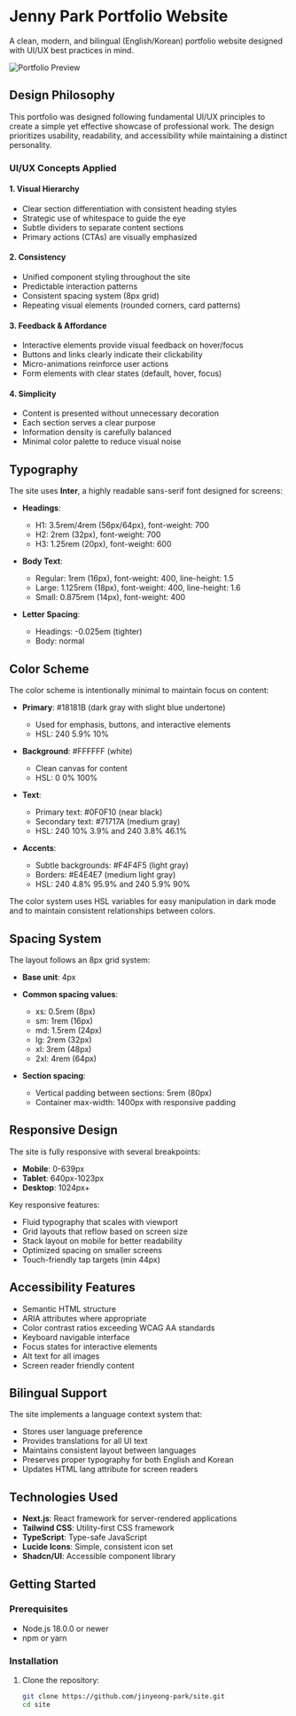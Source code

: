 # Jenny Park Portfolio Website

A clean, modern, and bilingual (English/Korean) portfolio website designed with UI/UX best practices in mind.

![Portfolio Preview](https://placeholder.svg?height=400&width=800)

## Design Philosophy

This portfolio was designed following fundamental UI/UX principles to create a simple yet effective showcase of professional work. The design prioritizes usability, readability, and accessibility while maintaining a distinct personality.

### UI/UX Concepts Applied

#### 1. Visual Hierarchy

- Clear section differentiation with consistent heading styles
- Strategic use of whitespace to guide the eye
- Subtle dividers to separate content sections
- Primary actions (CTAs) are visually emphasized

#### 2. Consistency

- Unified component styling throughout the site
- Predictable interaction patterns
- Consistent spacing system (8px grid)
- Repeating visual elements (rounded corners, card patterns)

#### 3. Feedback & Affordance

- Interactive elements provide visual feedback on hover/focus
- Buttons and links clearly indicate their clickability
- Micro-animations reinforce user actions
- Form elements with clear states (default, hover, focus)

#### 4. Simplicity

- Content is presented without unnecessary decoration
- Each section serves a clear purpose
- Information density is carefully balanced
- Minimal color palette to reduce visual noise

## Typography

The site uses **Inter**, a highly readable sans-serif font designed for screens:

- **Headings**:
  - H1: 3.5rem/4rem (56px/64px), font-weight: 700
  - H2: 2rem (32px), font-weight: 700
  - H3: 1.25rem (20px), font-weight: 600
- **Body Text**:

  - Regular: 1rem (16px), font-weight: 400, line-height: 1.5
  - Large: 1.125rem (18px), font-weight: 400, line-height: 1.6
  - Small: 0.875rem (14px), font-weight: 400

- **Letter Spacing**:
  - Headings: -0.025em (tighter)
  - Body: normal

## Color Scheme

The color scheme is intentionally minimal to maintain focus on content:

- **Primary**: #18181B (dark gray with slight blue undertone)

  - Used for emphasis, buttons, and interactive elements
  - HSL: 240 5.9% 10%

- **Background**: #FFFFFF (white)

  - Clean canvas for content
  - HSL: 0 0% 100%

- **Text**:

  - Primary text: #0F0F10 (near black)
  - Secondary text: #71717A (medium gray)
  - HSL: 240 10% 3.9% and 240 3.8% 46.1%

- **Accents**:
  - Subtle backgrounds: #F4F4F5 (light gray)
  - Borders: #E4E4E7 (medium light gray)
  - HSL: 240 4.8% 95.9% and 240 5.9% 90%

The color system uses HSL variables for easy manipulation in dark mode and to maintain consistent relationships between colors.

## Spacing System

The layout follows an 8px grid system:

- **Base unit**: 4px
- **Common spacing values**:

  - xs: 0.5rem (8px)
  - sm: 1rem (16px)
  - md: 1.5rem (24px)
  - lg: 2rem (32px)
  - xl: 3rem (48px)
  - 2xl: 4rem (64px)

- **Section spacing**:
  - Vertical padding between sections: 5rem (80px)
  - Container max-width: 1400px with responsive padding

## Responsive Design

The site is fully responsive with several breakpoints:

- **Mobile**: 0-639px
- **Tablet**: 640px-1023px
- **Desktop**: 1024px+

Key responsive features:

- Fluid typography that scales with viewport
- Grid layouts that reflow based on screen size
- Stack layout on mobile for better readability
- Optimized spacing on smaller screens
- Touch-friendly tap targets (min 44px)

## Accessibility Features

- Semantic HTML structure
- ARIA attributes where appropriate
- Color contrast ratios exceeding WCAG AA standards
- Keyboard navigable interface
- Focus states for interactive elements
- Alt text for all images
- Screen reader friendly content

## Bilingual Support

The site implements a language context system that:

- Stores user language preference
- Provides translations for all UI text
- Maintains consistent layout between languages
- Preserves proper typography for both English and Korean
- Updates HTML lang attribute for screen readers

## Technologies Used

- **Next.js**: React framework for server-rendered applications
- **Tailwind CSS**: Utility-first CSS framework
- **TypeScript**: Type-safe JavaScript
- **Lucide Icons**: Simple, consistent icon set
- **Shadcn/UI**: Accessible component library

## Getting Started

### Prerequisites

- Node.js 18.0.0 or newer
- npm or yarn

### Installation

1. Clone the repository:
   ```bash
   git clone https://github.com/jinyeong-park/site.git
   cd site
   ```
